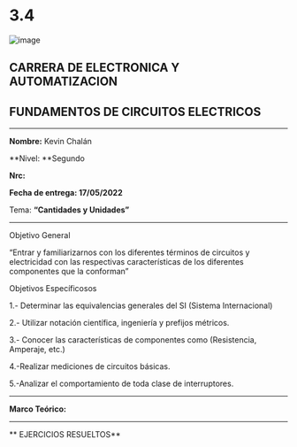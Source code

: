 # 3.4

![image](https://user-images.githubusercontent.com/105686218/169063263-fec46540-3f80-4755-af10-c6e466470348.png)        

## CARRERA DE ELECTRONICA Y AUTOMATIZACION

## FUNDAMENTOS DE CIRCUITOS ELECTRICOS

***

**Nombre:** Kevin Chalán

**Nivel: **Segundo 

**Nrc:** 

**Fecha de entrega: 17/05/2022**

Tema: **“Cantidades y Unidades”** 
***

Objetivo General

“Entrar y familiarizarnos con los diferentes términos de circuitos y electricidad con las respectivas características de los diferentes componentes que la conforman” 

Objetivos Específicosos

1.- Determinar las equivalencias generales del SI (Sistema Internacional) 

2.- Utilizar notación científica, ingeniería y prefijos métricos.

3.- Conocer las características de componentes como (Resistencia, Amperaje, etc.) 

4.-Realizar mediciones de circuitos básicas.

5.-Analizar el comportamiento de toda clase de interruptores. 
***

**Marco Teórico:** 








***
** EJERCICIOS RESUELTOS**








